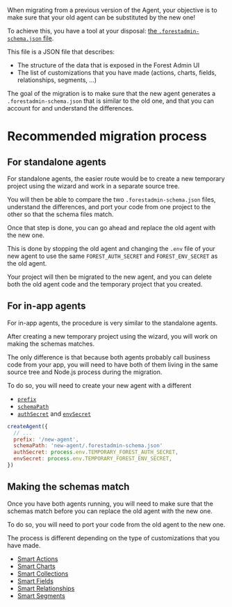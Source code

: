 When migrating from a previous version of the Agent, your objective is to make sure that your old agent can be substituted by the new one!

To achieve this, you have a tool at your disposal: [the `.forestadmin-schema.json` file](../../under-the-hood/forestadmin-schema.md).

This file is a JSON file that describes:

- The structure of the data that is exposed in the Forest Admin UI
- The list of customizations that you have made (actions, charts, fields, relationships, segments, ...)

The goal of the migration is to make sure that the new agent generates a `.forestadmin-schema.json` that is similar to the old one, and that you can account for and understand the differences.

# Recommended migration process

## For standalone agents

For standalone agents, the easier route would be to create a new temporary project using the wizard and work in a separate source tree.

You will then be able to compare the two `.forestadmin-schema.json` files, understand the differences, and port your code from one project to the other so that the schema files match.

Once that step is done, you can go ahead and replace the old agent with the new one.

This is done by stopping the old agent and changing the `.env` file of your new agent to use the same `FOREST_AUTH_SECRET` and `FOREST_ENV_SECRET` as the old agent.

Your project will then be migrated to the new agent, and you can delete both the old agent code and the temporary project that you created.

## For in-app agents

For in-app agents, the procedure is very similar to the standalone agents.

After creating a new temporary project using the wizard, you will work on making the schemas matches.

The only difference is that because both agents probably call business code from your app, you will need to have both of them living in the same source tree and Node.js process during the migration.

To do so, you will need to create your new agent with a different

- [`prefix`](../install/create-your-agent.md#prefix-string-default-to-empty-string)
- [`schemaPath`](../install/create-your-agent.md#schemapath-string-defaults-to-forestadmin-schemajson)
- [`authSecret`](../install/create-your-agent.md#authsecret-string-no-default) and [`envSecret`](../install/create-your-agent.md#envsecret-string-no-default)

```javascript
createAgent({
  // ...
  prefix: '/new-agent',
  schemaPath: 'new-agent/.forestadmin-schema.json'
  authSecret: process.env.TEMPORARY_FOREST_AUTH_SECRET,
  envSecret: process.env.TEMPORARY_FOREST_ENV_SECRET,
})
```

<!-- FIXME add a screenshot of the UI where we show how to add the prefix in the app url -->

## Making the schemas match

Once you have both agents running, you will need to make sure that the schemas match before you can replace the old agent with the new one.

To do so, you will need to port your code from the old agent to the new one.

The process is different depending on the type of customizations that you have made.

- [Smart Actions](./customizations/smart-actions.md)
- [Smart Charts](./customizations/smart-charts.md)
- [Smart Collections](./customizations/smart-collections.md)
- [Smart Fields](./customizations/smart-fields.md)
- [Smart Relationships](./customizations/smart-relationships.md)
- [Smart Segments](./customizations/smart-segments.md)
